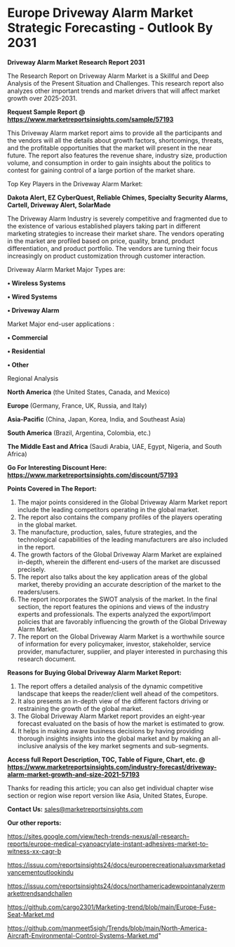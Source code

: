 # Europe Driveway Alarm Market Strategic Forecasting - Outlook By 2031

<strong>Driveway Alarm Market Research Report 2031</strong>

The Research Report on Driveway Alarm Market is a Skillful and Deep Analysis of the Present Situation and Challenges. This research report also analyzes other important trends and market drivers that will affect market growth over 2025-2031.

<strong>Request Sample Report @ <a href=https://www.marketreportsinsights.com/sample/57193>https://www.marketreportsinsights.com/sample/57193</a></strong>

This Driveway Alarm market report aims to provide all the participants and the vendors will all the details about growth factors, shortcomings, threats, and the profitable opportunities that the market will present in the near future. The report also features the revenue share, industry size, production volume, and consumption in order to gain insights about the politics to contest for gaining control of a large portion of the market share.

Top Key Players in the Driveway Alarm Market:

<strong>Dakota Alert, EZ CyberQuest, Reliable Chimes, Specialty Security Alarms, Cartell, Driveway Alert, SolarMade</strong>

The Driveway Alarm Industry is severely competitive and fragmented due to the existence of various established players taking part in different marketing strategies to increase their market share. The vendors operating in the market are profiled based on price, quality, brand, product differentiation, and product portfolio. The vendors are turning their focus increasingly on product customization through customer interaction.

Driveway Alarm Market Major Types are:

<strong>• Wireless Systems

• Wired Systems

• Driveway Alarm</strong>

Market Major end-user applications :

<strong>• Commercial

• Residential

• Other</strong>

Regional Analysis

</u><strong><b>North America</b></strong> (the United States, Canada, and Mexico)

<strong><b>Europe </b></strong>(Germany, France, UK, Russia, and Italy)

<strong><b>Asia-Pacific</b></strong> (China, Japan, Korea, India, and Southeast Asia)

<strong><b>South America</b></strong> (Brazil, Argentina, Colombia, etc.)

<strong><b>The Middle East and Africa</b></strong> (Saudi Arabia, UAE, Egypt, Nigeria, and South Africa)

<strong>Go For Interesting Discount Here: <a href=https://www.marketreportsinsights.com/discount/57193>https://www.marketreportsinsights.com/discount/57193</a></strong>

<strong>Points Covered in The Report:</strong>
<ol>
  <li>The major points considered in the Global Driveway Alarm Market report include the leading competitors operating in the global market.</li>
  <li>The report also contains the company profiles of the players operating in the global market.</li>
  <li>The manufacture, production, sales, future strategies, and the technological capabilities of the leading manufacturers are also included in the report.</li>
  <li>The growth factors of the Global Driveway Alarm Market are explained in-depth, wherein the different end-users of the market are discussed precisely.</li>
  <li>The report also talks about the key application areas of the global market, thereby providing an accurate description of the market to the readers/users.</li>
  <li>The report incorporates the SWOT analysis of the market. In the final section, the report features the opinions and views of the industry experts and professionals. The experts analyzed the export/import policies that are favorably influencing the growth of the Global Driveway Alarm Market.</li>
  <li>The report on the Global Driveway Alarm Market is a worthwhile source of information for every policymaker, investor, stakeholder, service provider, manufacturer, supplier, and player interested in purchasing this research document.</li>
</ol>
<strong>Reasons for Buying Global Driveway Alarm Market Report:</strong>

<ol>
  <li>The report offers a detailed analysis of the dynamic competitive landscape that keeps the reader/client well ahead of the competitors.</li>
  <li>It also presents an in-depth view of the different factors driving or restraining the growth of the global market.</li>
  <li>The Global Driveway Alarm Market report provides an eight-year forecast evaluated on the basis of how the market is estimated to grow.</li>
  <li>It helps in making aware business decisions by having providing thorough insights insights into the global market and by making an all-inclusive analysis of the key market segments and sub-segments.</li>
</ol>
<strong>Access full Report Description, TOC, Table of Figure, Chart, etc. @ <a href=https://www.marketreportsinsights.com/industry-forecast/driveway-alarm-market-growth-and-size-2021-57193>https://www.marketreportsinsights.com/industry-forecast/driveway-alarm-market-growth-and-size-2021-57193</a></strong>


Thanks for reading this article; you can also get individual chapter wise section or region wise report version like Asia, United States, Europe.

<strong>Contact Us:</strong>
sales@marketreportsinsights.com

<strong>Our other reports:</strong>

<a href=https://sites.google.com/view/tech-trends-nexus/all-research-reports/europe-medical-cyanoacrylate-instant-adhesives-market-to-witness-xx-cagr-b>https://sites.google.com/view/tech-trends-nexus/all-research-reports/europe-medical-cyanoacrylate-instant-adhesives-market-to-witness-xx-cagr-b</a>

<a href=https://issuu.com/reportsinsights24/docs/europerecreationaluavsmarketadvancementoutlookindu>https://issuu.com/reportsinsights24/docs/europerecreationaluavsmarketadvancementoutlookindu</a>

<a href=https://issuu.com/reportsinsights24/docs/northamericadewpointanalyzermarkettrendsandchallen>https://issuu.com/reportsinsights24/docs/northamericadewpointanalyzermarkettrendsandchallen</a>

<a href=https://github.com/cargo2301/Marketing-trend/blob/main/Europe-Fuse-Seat-Market.md>https://github.com/cargo2301/Marketing-trend/blob/main/Europe-Fuse-Seat-Market.md</a>

<a href=https://github.com/manmeet5sigh/Trends/blob/main/North-America-Aircraft-Environmental-Control-Systems-Market.md>https://github.com/manmeet5sigh/Trends/blob/main/North-America-Aircraft-Environmental-Control-Systems-Market.md</a>"
